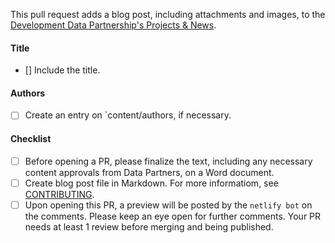 <!--
Thanks for contributing a PR!

Please take look at the contribution guidelines: https://github.com/datapartnership/datapartnership.github.io/blob/main/CONTRIBUTING.md
-->

This pull request adds a blog post, including attachments and images, to the [Development Data Partnership's Projects & News](https://datapartnership.org/updates/).

#### Title

- [] Include the title.

#### Authors

- [ ] Create an entry on `content/authors, if necessary.

#### Checklist

- [ ] Before opening a PR, please finalize the text, including any necessary content approvals from Data Partners, on a Word document.
- [ ] Create blog post file in Markdown. For more informatiom, see [CONTRIBUTING](https://github.com/datapartnership/datapartnership.github.io/blob/main/CONTRIBUTING.md).
- [ ] Upon opening this PR, a preview will be posted by the `netlify bot` on the comments. Please keep an eye open for further comments. Your PR needs at least 1 review before merging and being published.
